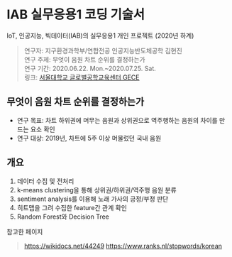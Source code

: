# IAB 실무응용1 코딩 기술서
IoT, 인공지능, 빅데이터(IAB)의 실무응용1 개인 프로젝트 (2020년 하계)<br>
> 연구자: 지구환경과학부/연합전공 인공지능반도체공학 김현진<br>
> 연구 주제: 무엇이 음원 차트 순위를 결정하는가<br>
> 연구 기간: 2020.06.22. Mon.~2020.07.25. Sat.<br>
> 링크: [서울대학교 글로벌공학교육센터 GECE](http://gece.snu.ac.kr/gecexe/index.php?mid=gece_lms&category=51919&document_srl=52852)

## 무엇이 음원 차트 순위를 결정하는가
- 연구 목표: 차트 하위권에 머무는 음원과 상위권으로 역주행하는 음원의 차이를 만드는 요소 확인
- 연구 대상: 2019년, 차트에 5주 이상 머물렀던 국내 음원

## 개요
1. 데이터 수집 및 전처리
2. k-means clustering을 통해 상위권/하위권/역주행 음원 분류
3. sentiment analysis를 이용해 노래 가사의 긍정/부정 판단
4. 히트맵을 그려 수집한 feature간 관계 확인
5. Random Forest와 Decision Tree

참고한 페이지
> https://wikidocs.net/44249
> https://www.ranks.nl/stopwords/korean
